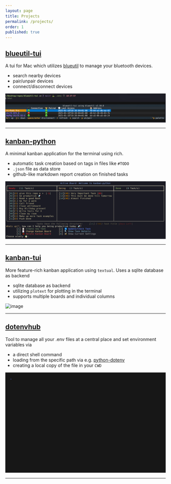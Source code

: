 ```yaml
---
layout: page
title: Projects
permalink: /projects/
order: 1
published: true
---
```


## [blueutil-tui]
A tui for Mac which utilizes [blueutil] to manage your bluetooth devices.
- search nearby devices
- pair/unpair devices
- connect/disconnect devices

![image](https://raw.githubusercontent.com/Zaloog/blueutil-tui/main/images/preview.png)

---

## [kanban-python]
A minimal kanban application for the terminal using rich.
- automatic task creation based on tags in files like `#TODO`
- `.json` file as data store
- github-like markdown report creation on finished tasks

![image](https://raw.githubusercontent.com/Zaloog/kanban-python/main/images/image_header.PNG)

---

## [kanban-tui]
More feature-rich kanban application using `textual`. Uses a sqlite database as backend
- sqlite database as backend
- utilizing `plotext` for plotting in the terminal
- supports multiple boards and individual columns

![image](https://raw.githubusercontent.com/Zaloog/kanban-tui/main/images/demo.gif)

---

## [dotenvhub]
Tool to manage all your .env files at a central place and set environment variables via
- a direct shell command
- loading from the specific path via e.g. [python-dotenv][dotenv]
- creating a local copy of the file in your `CWD`

![image](https://raw.githubusercontent.com/Zaloog/dotenvhub/main/images/demo.gif)

---

<!-- other Links -->
[blueutil]: https://github.com/toy/blueutil
[dotenv]: https://github.com/theskumar/python-dotenv

<!-- My repos -->
[kanban-python]: https://github.com/Zaloog/kanban-python
[kanban-tui]: https://github.com/Zaloog/kanban-tui
[dotenvhub]: https://github.com/Zaloog/dotenvhub
[blueutil-tui]: https://github.com/Zaloog/blueutil-tui
